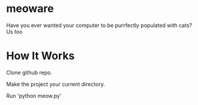 # meoware
Have you ever wanted your computer to be purrfectly populated with cats? Us too 

# How It Works
Clone github repo. 

Make the project your current directory.

Run 'python meow.py' 
